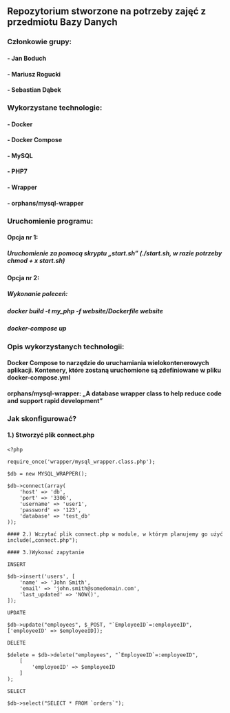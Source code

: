 ## Repozytorium stworzone na potrzeby zajęć z przedmiotu Bazy Danych

### Członkowie grupy:
#### - Jan Boduch
#### - Mariusz Rogucki
#### - Sebastian Dąbek

### Wykorzystane technologie:

#### - Docker
#### - Docker Compose
#### - MySQL
#### - PHP7
#### - Wrapper 
#### - orphans/mysql-wrapper

### Uruchomienie programu:

#### Opcja nr 1:
##### Uruchomienie za pomocą skryptu „start.sh” (./start.sh, w razie potrzeby chmod + x start.sh)

#### Opcja nr 2:
##### Wykonanie poleceń:
##### docker build -t my_php -f website/Dockerfile website
##### docker-compose up


### Opis wykorzystanych technologii:

#### Docker Compose to narzędzie do uruchamiania wielokontenerowych aplikacji. Kontenery, które zostaną uruchomione są zdefiniowane w pliku docker-compose.yml

#### orphans/mysql-wrapper: „A database wrapper class to help reduce code and support rapid development”

### Jak skonfigurować?

#### 1.) Stworzyć plik connect.php
```
<?php

require_once('wrapper/mysql_wrapper.class.php');

$db = new MYSQL_WRAPPER();

$db->connect(array(
	'host' => 'db',
	'port' => '3306',
	'username' => 'user1',
	'password' => '123',
	'database' => 'test_db'
));

#### 2.) Wczytać plik connect.php w module, w którym planujemy go użyć
include(„connect.php");

#### 3.)Wykonać zapytanie

INSERT

$db->insert('users', [
	'name' => 'John Smith',
	'email' => 'john.smith@somedomain.com',
	'last_updated' => 'NOW()',
]);

UPDATE

$db->update("employees", $_POST, "`EmployeeID`=:employeeID", ['employeeID' => $employeeID]);

DELETE

$delete = $db->delete("employees", "`EmployeeID`=:employeeID", 
	[ 
		'employeeID' => $employeeID
	]
);

SELECT

$db->select("SELECT * FROM `orders`");
```
